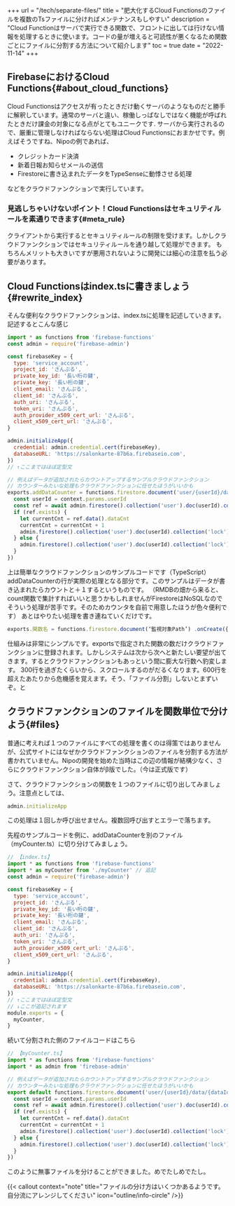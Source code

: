 +++
url = "/tech/separate-files/"
title = "肥大化するCloud Functionsのファイルを複数のTsファイルに分ければメンテナンスもしやすい"
description = "Cloud Functionはサーバで実行できる関数で、フロントに出しては行けない情報を処理するときに使います。コードの量が増えると可読性が悪くなるため関数ごとにファイルに分割する方法について紹介します"
toc = true
date = "2022-11-14"
+++

## FirebaseにおけるCloud Functions{#about_cloud_functions}

Cloud Functionsはアクセスが有ったときだけ動くサーバのようなものだと勝手に解釈しています。通常のサーバと違い、稼働しっぱなしではなく機能が呼ばれたときだけ課金の対象になる点がとてもユニークです.
サーバから実行されるので、厳重に管理しなければならない処理はCloud Functionsにおまかせです。例えばそうですね、Nipoの例であれば、

- クレジットカード決済
- 新着日報お知らせメールの送信
- Firestoreに書き込まれたデータをTypeSenseに動悸させる処理

などをクラウドファンクションで実行しています。

### 見逃しちゃいけないポイント！Cloud Functionsはセキュリティルールを素通りできます{#meta_rule}

クライアントから実行するとセキュリティルールの制限を受けます。しかしクラウドファンクションではセキュリティルールを通り越して処理ができます。
もちろんメリットも大きいですが悪用されないように開発には細心の注意を払う必要があります。

## Cloud Functionsはindex.tsに書きましょう{#rewrite_index}

そんな便利なクラウドファンクションは、index.tsに処理を記述していきます。記述するとこんな感じ

```javascript
import * as functions from 'firebase-functions'
const admin = require('firebase-admin')

const firebaseKey = {
  type: 'service_account',
  project_id: 'さんぷる',
  private_key_id: '長い桁の鍵',
  private_key: '長い桁の鍵',
  client_email: 'さんぷる',
  client_id: 'さんぷる',
  auth_uri: 'さんぷる',
  token_uri: 'さんぷる',
  auth_provider_x509_cert_url: 'さんぷる',
  client_x509_cert_url: 'さんぷる',
}

admin.initializeApp({
  credential: admin.credential.cert(firebaseKey),
  databaseURL: 'https://salonkarte-87b6a.firebaseio.com',
})
// ↑ここまではほぼ定型文

// 例えばデータが追加されたらカウントアップするサンプルクラウドファンクション
// カウンターみたいな処理もクラウドファンクションに任せたほうがいいかも
exports.addDataCounter = functions.firestore.document('user/{userId}/data/{dataId}').onCreate(async (snap, context) => {
  const userId = context.params.userId
  const ref = await admin.firestore().collection('user').doc(userId).collection('lock').doc('state').get()
  if (ref.exists) {
    let currentCnt = ref.data().dataCnt
    currentCnt = currentCnt + 1
    admin.firestore().collection('user').doc(userId).collection('lock').doc('state').update({ dataCnt: currentCnt })
  } else {
    admin.firestore().collection('user').doc(userId).collection('lock').doc('state').set({ dataCnt: 1 })
  }
})
```

上は簡単なクラウドファンクションのサンプルコードです（TypeScript）
addDataCounterの行が実際の処理となる部分です。このサンプルはデータが書き込まれたらカウントと＋１するというものです。
（RMDBの畑から来ると、count関数で集計すればいいと思うかもしれませんがFirestoreはNoSQLなのでそういう処理が苦手です。そのためカウンタを自前で用意したほうが色々便利です）
あとはやりたい処理を書き連ねていくだけです。

```javascript
exports.関数名 = functions.firestore.document(‘監視対象Path’) .onCreate({ 処理 });
```

仕組みは非常にシンプルです。exportsで指定された関数の数だけクラウドファンクションに登録されます。しかしシステムは次から次へと新たしい要望が出てきます。するとクラウドファンクションもあっという間に膨大な行数へ豹変します。
300行を過ぎたくらいから、スクロールするのがだるくなります。600行を超えたあたりから危機感を覚えます。そう、「ファイル分割」しないとまずいぞ。と

## クラウドファンクションのファイルを関数単位で分けよう{#files}

普通に考えれば１つのファイルにすべての処理を書くのは得策ではありませんが、公式サイトにはなぜかクラウドファンクションのファイルを分割する方法が書かれていません。Nipoの開発を始めた当時はこの辺の情報が結構少なく、さらにクラウドファンクション自体がβ版でした。（今は正式版です）

さて、クラウドファンクションの関数を１つのファイルに切り出してみましょう。注意点としては、

```javascript
admin.initializeApp
```

この処理は１回しか呼び出せません。複数回呼び出すとエラーで落ちます。

先程のサンプルコードを例に、addDataCounterを別のファイル（myCounter.ts）に切り分けてみましょう。

```javascript
// 【index.ts】
import * as functions from 'firebase-functions'
import * as myCounter from './myCounter' // 追記
const admin = require('firebase-admin')

const firebaseKey = {
  type: 'service_account',
  project_id: 'さんぷる',
  private_key_id: '長い桁の鍵',
  private_key: '長い桁の鍵',
  client_email: 'さんぷる',
  client_id: 'さんぷる',
  auth_uri: 'さんぷる',
  token_uri: 'さんぷる',
  auth_provider_x509_cert_url: 'さんぷる',
  client_x509_cert_url: 'さんぷる',
}

admin.initializeApp({
  credential: admin.credential.cert(firebaseKey),
  databaseURL: 'https://salonkarte-87b6a.firebaseio.com',
})
// ↑ここまではほぼ定型文
// ↓ここが追記されます
module.exports = {
  myCounter,
}
```

続いて分割された側のファイルコードはこちら

```javascript
// 【myCounter.ts】
import * as functions from 'firebase-functions'
import * as admin from 'firebase-admin'

// 例えばデータが追加されたらカウントアップするサンプルクラウドファンクション
// カウンターみたいな処理もクラウドファンクションに任せたほうがいいかも
export default functions.firestore.document('user/{userId}/data/{dataId}').onCreate(async (snap, context) => {
  const userId = context.params.userId
  const ref = await admin.firestore().collection('user').doc(userId).collection('lock').doc('state').get()
  if (ref.exists) {
    let currentCnt = ref.data().dataCnt
    currentCnt = currentCnt + 1
    admin.firestore().collection('user').doc(userId).collection('lock').doc('state').update({ dataCnt: currentCnt })
  } else {
    admin.firestore().collection('user').doc(userId).collection('lock').doc('state').set({ dataCnt: 1 })
  }
})
```

このように無事ファイルを分けることができました。めでたしめでたし。

{{< callout context="note" title="ファイルの分け方はいくつかあるようです。自分流にアレンジしてください" icon="outline/info-circle" />}}
